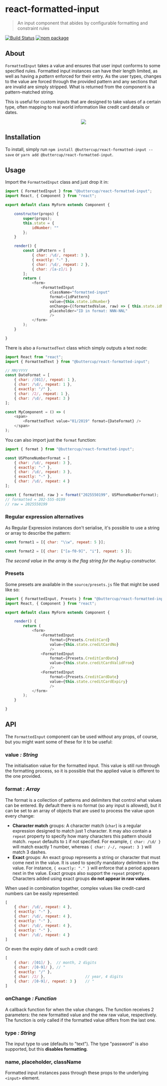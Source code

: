 # react-formatted-input
> An input component that abides by configurable formatting and constraint rules

[![Build Status](https://travis-ci.org/buttercup/react-formatted-input.svg?branch=master)](https://travis-ci.org/buttercup/react-formatted-input) [![npm package](https://img.shields.io/badge/%40buttercup%2Freact--formatted--input-npm-red.svg)](https://www.npmjs.com/package/@buttercup/react-formatted-input)

## About

`FormattedInput` takes a value and ensures that user input conforms to some specified rules. Formatted input instances can have their length limited, as well as having a _pattern_ enforced for their entry. As the user types, changes to the value are forced through the provided pattern and any sections that are invalid are simply stripped. What is returned from the component is a pattern-matched string.

This is useful for custom inputs that are designed to take values of a certain type, often mapping to real world information like credit card details or dates.

<p align="center">
    <img src="creditcard.gif" />
</p>

## Installation

To install, simply run `npm install @buttercup/react-formatted-input --save` or `yarn add @buttercup/react-formatted-input`.

## Usage

Import the `FormattedInput` class and just drop it in:

```javascript
import { FormattedInput } from "@buttercup/react-formatted-input";
import React, { Component } from "react";

export default class MyForm extends Component {

    constructor(props) {
        super(props);
        this.state = {
            idNumber: ""
        };
    }

    render() {
        const idPattern = [
            { char: /\d/, repeat: 3 },
            { exactly: "-" },
            { char: /\d/, repeat: 2 },
            { char: /[a-z]/i }
        ];
        return (
            <form>
                <FormattedInput
                    className="formatted-input"
                    format={idPattern}
                    value={this.state.idNumber}
                    onChange={(formattedValue, raw) => { this.state.idNumber = formattedValue; }}
                    placeholder="ID in format: NNN-NNL"
                    />
            </form>
        );
    }

}
```

There is also a `FormattedText` class which simply outputs a text node:

```javascript
import React from "react";
import { FormattedText } from "@buttercup/react-formatted-input";

// MM/YYYY
const DateFormat = [
    { char: /[01]/, repeat: 1 },
    { char: /\d/, repeat: 1 },
    { exactly: "/" },
    { char: /2/, repeat: 1 },
    { char: /\d/, repeat: 3 }
];

const MyComponent = () => (
    <span>
        <FormattedText value="01/2019" format={DateFormat} />
    </span>
);
```

You can also import just the `format` function:

```javascript
import { format } from "@buttercup/react-formatted-input";

const USPhoneNumberFormat = [
    { char: /\d/, repeat: 3 },
    { exactly: "-" },
    { char: /\d/, repeat: 3 },
    { exactly: "-" },
    { char: /\d/, repeat: 4 }
];

const { formatted, raw } = format("2025550199", USPhoneNumberFormat);
// formatted = 202-555-0199
// raw = 2025550199
```

### Regular expression alternatives

As Regular Expression instances don't serialise, it's possible to use a string or array to describe the pattern:

```javascript
const format1 = [{ char: "\\w", repeat: 5 }];

const format2 = [{ char: ["[a-f0-9]", "i"], repeat: 5 }];
```

_The second value in the array is the flag string for the `RegExp` constructor._

### Presets

Some presets are available in the `source/presets.js` file that might be used like so:

```javascript
import { FormattedInput, Presets } from "@buttercup/react-formatted-input";
import React, { Component } from "react";

export default class MyForm extends Component {

    render() {
        return (
            <form>
                <FormattedInput
                    format={Presets.CreditCard}
                    value={this.state.creditCardNo}
                    />
                <FormattedInput
                    format={Presets.CreditCardDate}
                    value={this.state.creditCardValidFrom}
                    />
                <FormattedInput
                    format={Presets.CreditCardDate}
                    value={this.state.creditCardExpiry}
                    />
            </form>
        );
    }

}
```

## API
The `FormattedInput` component can be used without any props, of course, but you might want some of these for it to be useful:

### value _: String_
The initialisation value for the formatted input. This value is still run through the formatting process, so it is possible that the applied value is different to the one provided.

### format _: Array_
The format is a collection of patterns and delimiters that control what values can be entered. By default there is no format (so any input is allowed), but it can be set to an array of objects that are used to process the value upon every change:

 * **Character match** groups: A character match (`char`) is a regular expression designed to match just 1 character. It may also contain a `repeat` property to specify how many characters this pattern should match. `repeat` defaults to `1` if not specified. For example, `{ char: /\d/ }` will match exactly 1 number, whereas `{ char: /-/, repeat: 3 }` will match 3 dashes.
 * **Exact** groups: An exact group represents a string or character that must come next in the value. It is used to specify mandatory delimiters in the value. For instance, `{ exactly: "." }` will enforce that a period appears next in the value. Exact groups also support the `repeat` property. Characters added using exact groups **do not appear in raw values**.

When used in combination together, complex values like credit-card numbers can be easily represented:

```javascript
[
    { char: /\d/, repeat: 4 },
    { exactly: "-" },
    { char: /\d/, repeat: 4 },
    { exactly: "-" },
    { char: /\d/, repeat: 4 },
    { exactly: "-" },
    { char: /\d/, repeat: 4 }
]
```

Or even the expiry date of such a credit card:

```javascript
[
    { char: /[01]/ },  // month, 2 digits
    { char: /[0-9]/ }, // "
    { exactly: "/" },
    { char: /2/ },                  // year, 4 digits
    { char: /[0-9]/, repeat: 3 }    // "
]
```

### onChange _: Function_
A callback function for when the value changes. The function receives 2 parameters: the new formatted value and the new raw value, respectively. The function is only called if the formatted value differs from the last one.

### type _: String_
The input type to use (defaults to "text"). The type "password" is also supported, but this **disables formatting**.

### name, placeholder, className
Formatted input instances pass through these props to the underlying `<input>` element.
